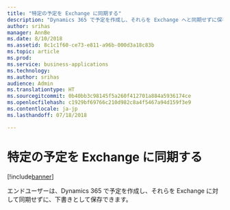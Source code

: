 ```yaml
---
title: "特定の予定を Exchange に同期する"
description: "Dynamics 365 で予定を作成し、それらを Exchange へと同期せずに保存する"
author: srihas
manager: AnnBe
ms.date: 8/10/2018
ms.assetid: 8c1c1f60-ce73-e811-a96b-000d3a18c83b
ms.topic: article
ms.prod: 
ms.service: business-applications
ms.technology: 
ms.author: srihas
audience: Admin
ms.translationtype: HT
ms.sourcegitcommit: 0b40bb3c98145f5a260f412701a884a5936174ce
ms.openlocfilehash: c1929bf69766c210d982c8a4f5467a94d159f3e9
ms.contentlocale: ja-jp
ms.lasthandoff: 07/18/2018

---
```

# <a name="sync-specific-appointments-to-exchange"></a>特定の予定を Exchange に同期する


[!include[banner](../../includes/banner.md)]

エンドユーザーは、Dynamics 365 で予定を作成し、それらを Exchange に対して同期せずに、下書きとして保存できます。

